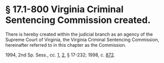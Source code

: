 # § 17.1-800 Virginia Criminal Sentencing Commission created.

<p>There is hereby created within the judicial branch as an agency of the Supreme Court of Virginia, the Virginia Criminal Sentencing Commission, hereinafter referred to in this chapter as the Commission.</p><p>1994, 2nd Sp. Sess., cc. <a href='http://lis.virginia.gov/cgi-bin/legp604.exe?943+ful+CHAP0001'>1</a>, <a href='http://lis.virginia.gov/cgi-bin/legp604.exe?943+ful+CHAP0002'>2</a>, § 17-232; 1998, c. <a href='http://lis.virginia.gov/cgi-bin/legp604.exe?981+ful+CHAP0872'>872</a>.</p>